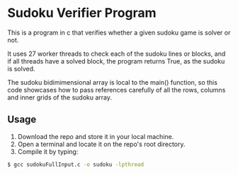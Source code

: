# Sudoku Verifier Program

This is a program in c that verifies whether a given sudoku game is solver or not. <br />

It uses 27 worker threads to check each of the sudoku lines or blocks, and if all threads have a solved block, the program returns True, as the sudoku is solved. <br />

The sudoku bidimimensional array is local to the main() function, so this code showcases how to pass references carefully of all the rows, columns and inner grids of the sudoku array. <br />

## Usage

1. Download the repo and store it in your local machine.
2. Open a terminal and locate it on the repo's root directory.
3. Compile it by typing:

```bash
$ gcc sudokuFullInput.c -o sudoku -lpthread
```

